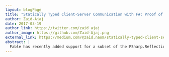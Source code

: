 ```yaml
---
layout: blogPage
title: "Statically Typed Client-Server Communication with F#: Proof of Concept"
author: Zaid-Ajaj
date: 2017-03-19
author_link: https://twitter.com/zaid_ajaj
author_image: https://github.com/Zaid-Ajaj.png
external_link: https://medium.com/@zaid.naom/statically-typed-client-server-communication-with-f-proof-of-concept-7e52cff4a625#.upg5r1mah
abstract: |
  Fable has recently added support for a subset of the FSharp.Reflection namespace. Which is really great, allowing us to inspect type information at run-time in the browser. Today, we will be exploring an application of meta-programming using FSharp.Reflection to abstract a very common task in web development: client-server communication.
---
```

